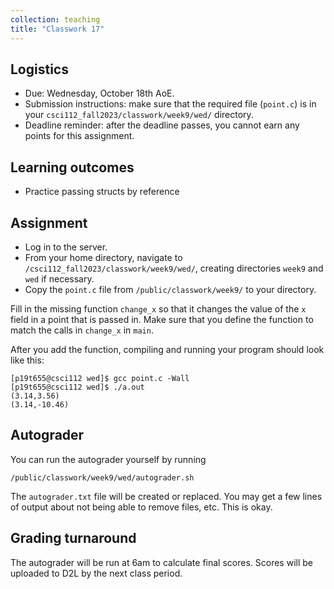```yaml
---
collection: teaching
title: "Classwork 17"
---
```


## Logistics
* Due: Wednesday, October 18th AoE.
* Submission instructions: make sure that the required file (`point.c`) is in your
	`csci112_fall2023/classwork/week9/wed/` directory.
* Deadline reminder: after the deadline passes, you cannot earn any points for
	this assignment.

## Learning outcomes
* Practice passing structs by reference

## Assignment

* Log in to the server.
* From your home directory, navigate to `/csci112_fall2023/classwork/week9/wed/`, creating directories `week9`
and `wed` if necessary.
* Copy the `point.c` file from `/public/classwork/week9/` to your directory.

Fill in the missing function `change_x` so that it changes the value of the `x`
field in a point that is passed in. Make sure that you define the function to
match the calls in `change_x` in `main`.

After you add the function, compiling and running your program should look like
this:

```
[p19t655@csci112 wed]$ gcc point.c -Wall
[p19t655@csci112 wed]$ ./a.out
(3.14,3.56)
(3.14,-10.46)
```

## Autograder

You can run the autograder yourself by running
```
/public/classwork/week9/wed/autograder.sh
```
The `autograder.txt` file will be created or
replaced. You may get a few lines of output about not being able to remove
files, etc. This is okay.

## Grading turnaround

The autograder will be run at 6am to calculate final scores. Scores will be
uploaded to D2L by the next class period.
